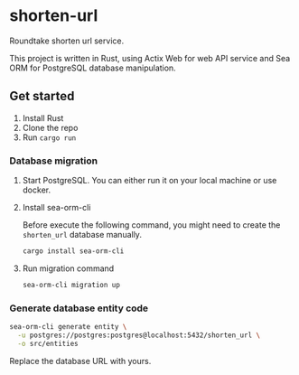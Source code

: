 # shorten-url

Roundtake shorten url service.

This project is written in Rust, using Actix Web for web API service and Sea ORM for PostgreSQL database manipulation. 

## Get started

1. Install Rust
2. Clone the repo
3. Run `cargo run`

### Database migration

1. Start PostgreSQL. You can either run it on your local machine or use docker.
2. Install sea-orm-cli

    Before execute the following command, you might need to create the `shorten_url` database manually.

    ```sh
    cargo install sea-orm-cli
    ```

3. Run migration command

    ```sh
    sea-orm-cli migration up
    ```

### Generate database entity code

```sh
sea-orm-cli generate entity \
  -u postgres://postgres:postgres@localhost:5432/shorten_url \
  -o src/entities
```

Replace the database URL with yours.

